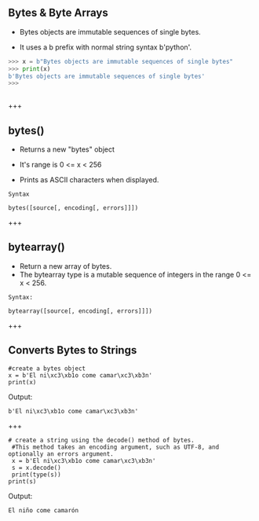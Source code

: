 ## Bytes & Byte Arrays

* Bytes objects are immutable sequences of single bytes. 

* It uses a b prefix with normal string syntax  b'python'. 

```python
>>> x = b"Bytes objects are immutable sequences of single bytes" 
>>> print(x) 
b'Bytes objects are immutable sequences of single bytes'
>>>
 
```

+++

## bytes()
* Returns a new "bytes" object 
* It's range is 0 <= x < 256

* Prints as ASCII characters when displayed.

```
Syntax

bytes([source[, encoding[, errors]]])

```

+++

## bytearray()

* Return a new array of bytes. 
* The bytearray type is a mutable sequence of integers in the range 0 <= x < 256. 

```
Syntax:

bytearray([source[, encoding[, errors]]])

```


+++

## Converts Bytes to Strings

  
```
#create a bytes object
x = b'El ni\xc3\xb1o come camar\xc3\xb3n' 
print(x) 

```

Output:

```
b'El ni\xc3\xb1o come camar\xc3\xb3n' 

```

+++

```
# create a string using the decode() method of bytes.
 #This method takes an encoding argument, such as UTF-8, and optionally an errors argument.
 x = b'El ni\xc3\xb1o come camar\xc3\xb3n'
 s = x.decode()
 print(type(s))
print(s) 

```


Output:

```
El niño come camarón

```